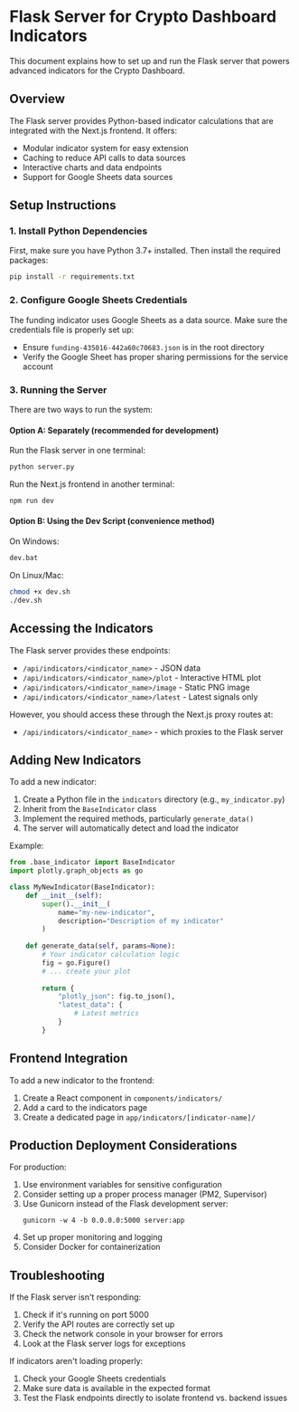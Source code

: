 # Flask Server for Crypto Dashboard Indicators

This document explains how to set up and run the Flask server that powers advanced indicators for the Crypto Dashboard.

## Overview

The Flask server provides Python-based indicator calculations that are integrated with the Next.js frontend. It offers:

- Modular indicator system for easy extension
- Caching to reduce API calls to data sources
- Interactive charts and data endpoints
- Support for Google Sheets data sources

## Setup Instructions

### 1. Install Python Dependencies

First, make sure you have Python 3.7+ installed. Then install the required packages:

```bash
pip install -r requirements.txt
```

### 2. Configure Google Sheets Credentials

The funding indicator uses Google Sheets as a data source. Make sure the credentials file is properly set up:

- Ensure `funding-435016-442a60c70683.json` is in the root directory
- Verify the Google Sheet has proper sharing permissions for the service account

### 3. Running the Server

There are two ways to run the system:

#### Option A: Separately (recommended for development)

Run the Flask server in one terminal:
```bash
python server.py
```

Run the Next.js frontend in another terminal:
```bash
npm run dev
```

#### Option B: Using the Dev Script (convenience method)

On Windows:
```bash
dev.bat
```

On Linux/Mac:
```bash
chmod +x dev.sh
./dev.sh
```

## Accessing the Indicators

The Flask server provides these endpoints:

- `/api/indicators/<indicator_name>` - JSON data
- `/api/indicators/<indicator_name>/plot` - Interactive HTML plot
- `/api/indicators/<indicator_name>/image` - Static PNG image
- `/api/indicators/<indicator_name>/latest` - Latest signals only

However, you should access these through the Next.js proxy routes at:

- `/api/indicators/<indicator_name>` - which proxies to the Flask server

## Adding New Indicators

To add a new indicator:

1. Create a Python file in the `indicators` directory (e.g., `my_indicator.py`)
2. Inherit from the `BaseIndicator` class
3. Implement the required methods, particularly `generate_data()`
4. The server will automatically detect and load the indicator

Example:

```python
from .base_indicator import BaseIndicator
import plotly.graph_objects as go

class MyNewIndicator(BaseIndicator):
    def __init__(self):
        super().__init__(
            name="my-new-indicator",
            description="Description of my indicator"
        )
    
    def generate_data(self, params=None):
        # Your indicator calculation logic
        fig = go.Figure()
        # ... create your plot
        
        return {
            "plotly_json": fig.to_json(),
            "latest_data": {
                # Latest metrics
            }
        }
```

## Frontend Integration

To add a new indicator to the frontend:

1. Create a React component in `components/indicators/`
2. Add a card to the indicators page
3. Create a dedicated page in `app/indicators/[indicator-name]/`

## Production Deployment Considerations

For production:

1. Use environment variables for sensitive configuration
2. Consider setting up a proper process manager (PM2, Supervisor)
3. Use Gunicorn instead of the Flask development server:
   ```
   gunicorn -w 4 -b 0.0.0.0:5000 server:app
   ```
4. Set up proper monitoring and logging
5. Consider Docker for containerization

## Troubleshooting

If the Flask server isn't responding:

1. Check if it's running on port 5000
2. Verify the API routes are correctly set up
3. Check the network console in your browser for errors
4. Look at the Flask server logs for exceptions

If indicators aren't loading properly:

1. Check your Google Sheets credentials
2. Make sure data is available in the expected format
3. Test the Flask endpoints directly to isolate frontend vs. backend issues